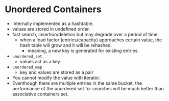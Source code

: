 # Unordered Containers

- Internally implemented as a hashtable.
- values are stored in undefined order.
- fast search, insertion/deletion but may degrade over a period of time.
  - when a load factor (entries/capacity) approaches certain value,
    the hash table will grow and it will be rehashed.
    - meaning, a new key is generated for existing entries.
- `unordered_set`
  - values act as a key.
- `unordered_map`
  - key and values are stored as a pair
- You cannot modify the value with iterator.
- Eventhough there are multiple entries in the same bucket, the
  performance of the unordered set for searches will be much better than
  associative containers set.
